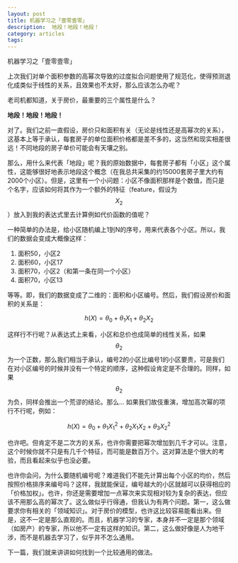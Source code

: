 ```yaml
---
layout: post
title: 机器学习之「壹零壹零」
description:  地段！地段！地段！
category: articles
tags: 
---
```


机器学习之「壹零壹零」

上次我们对单个面积参数的高幂次导致的过度拟合问题使用了规范化，使得预测退化成类似于线性的关系，且效果也不太好，那么应该怎么办呢？

老司机都知道，关于房价，最重要的三个属性是什么？

__地段！地段！地段！__

对了。我们之前一直假设，房价只和面积有关（无论是线性还是高幂次的关系），这基本上等于承认，每套房子的单位面积价格都是差不多的，这当然和现实相差很远！不同地段的房子单价可能会有天壤之别。

那么，用什么来代表「地段」呢？我的原始数据中，每套房子都有「小区」这个属性，这能够很好地表示地段这个概念（在我总共采集的约15000套房子里大约有2000个小区）。但是，这里有一个小问题：小区不像面积那样是个数值，而只是个名字，应该如何将其作为一个额外的特征（feature，假设为$$X_2$$）放入到我的表达式里去计算例如代价函数的值呢？

一种简单的办法是，给小区随机编上1到N的序号，用来代表各个小区。所以，我们的数据会变成大概像这样：

1. 面积50，小区2
2. 面积60，小区17
3. 面积70，小区2（和第一条在同一个小区）
4. 面积70，小区13

等等。即，我们的数据变成了二维的：面积和小区编号。然后，我们假设房价和面积的关系是：

$$ h(X) = \theta_0 + \theta_1 X_1 + \theta_2 X_2 $$ 

这样行不行呢？从表达式上来看，小区和总价也成简单的线性关系，如果$$\theta_2$$为一个正数，那么我们相当于承认，编号2的小区比编号1的小区要贵，可是我们在对小区编号的时候并没有一个特定的顺序，这种假设肯定是不合理的。同样，如果$$\theta_2$$为负，同样会推出一个荒谬的结论。那么… 如果我们故伎重演，增加高次幂的项行不行呢，例如：

$$ h(X) = \theta_0 + \theta_1 X_1^2 + \theta_2 X_1 X_ 2 + \theta_3 X_2^2 $$ 

也许吧。但肯定不是二次方的关系，也许你需要把幂次增加到几千才可以。注意，这个时候你就不只是有几千个特征，而可能是数百万个。这对算法是个很大的考验，而且看起来似乎也没必要。

也许你会问，为什么要随机编号呢？难道我们不能先计算出每个小区的均价，然后按照价格排序来编号吗？这样，我就能保证，编号越大的小区就越可以获得相应的「价格加权」。也许，你还是需要增加一点幂次来实现相对较为复杂的表达，但应该不用那么高的幂次了。这么做似乎行得通，但我认为有两个问题。第一，这么做要求你有相关的「领域知识」。对于房价的模型，也许这比较容易能看出来。但是，这不一定是那么直观的。而且，机器学习的专家，本身并不一定是那个领域（如房产）的专家，所以他不一定有这样的知识。第二，这么做好像是人为地干涉，而不是机器去学习了，似乎并不怎么通用。

下一篇，我们就来讲讲如何找到一个比较通用的做法。